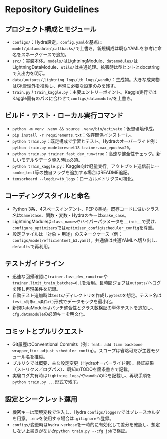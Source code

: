 # Repository Guidelines

## プロジェクト構成とモジュール
- `configs/`：Hydra設定。`config.yaml`を基点に`model/`,`datamodule/`,`callbacks/`で上書き。新規構成は既存YAMLを参考に命名をスネークケースで追加。
- `src/`：実装本体。`models/`はLightningModule、`datamodules/`はLightningDataModule、`utils/`は共通処理。拡張時は型ヒントとdocstringで入出力を明示。
- `data/`,`outputs/`,`lightning_logs/`,`tb_logs/`,`wandb/`：生成物。大きな成果物はGit管理外を推奨し、再現に必要な設定のみを残す。
- `train.py` / `train_kaggle.py`：主要エントリーポイント。Kaggle実行ではKaggle固有のパスに合わせて`configs/datamodule/`を上書き。

## ビルド・テスト・ローカル実行コマンド
- `python -m venv .venv && source .venv/bin/activate`：仮想環境作成。
- `pip install -r requirements.txt`：依存関係インストール。
- `python train.py`：既定構成で学習とテスト。Hydraのオーバーライド例：`python train.py model=resnet18 trainer.max_epochs=20`。
- `python train.py trainer.fast_dev_run=true`：高速な健全性チェック。新しいモデルやデータ導入時は必須。
- `python train_kaggle.py`：Kaggle向け軽量実行。アウトプット送信前に`--smoke_test`等の独自フラグを追加する場合はREADME追記。
- `tensorboard --logdir=tb_logs`：ローカルメトリクス可視化。

## コーディングスタイルと命名
- Python 3系、4スペースインデント、PEP 8準拠。既存コードに倣いクラス名は`CamelCase`、関数・変数・Hydraのキーは`snake_case`。
- LightningModuleは`class_names`やハイパーパラメータを`__init__`で受け、`configure_optimizers`では`optimizer_config`/`scheduler_config`を尊重。
- 設定ファイルは「対象 + 用途」のスネークケース（例：`configs/model/efficientnet_b3.yaml`）。共通値は共通YAMLへ切り出し、`defaults`で再利用。

## テストガイドライン
- 迅速な回帰確認に`trainer.fast_dev_run=true`や`trainer.limit_train_batches=0.1`を活用。長時間ジョブは`outputs/`へログを残し再現条件を記録。
- 自動テスト追加時は`tests/`ディレクトリを作成し`pytest`を想定。テスト名は`test_<対象>_<条件>()`形式でデータモックを最小化。
- 新規DataModuleはバッチ整合性とクラス数検証の単体テストを追加し、`cfg.datamodule`の必須キーを明文化。

## コミットとプルリクエスト
- Git履歴はConventional Commits（例：`feat: add timm backbone wrapper`,`fix: adjust scheduler config`）。スコープは省略可だが主要モジュール名を推奨。
- プルリクでは概要、主な設定変更（Hydraオーバーライド例）、検証結果（メトリクス／ログパス）、既知のTODOを箇条書きで記載。
- 実験ログ共有時は`lightning_logs/`や`wandb/`のIDを記載し、再現手順を`python train.py ...`形式で残す。

## 設定とシークレット運用
- 機密キーは環境変数で注入し、Hydra `configs/logger/`ではプレースホルダを用意。`.env`を使用する場合は`.gitignore`へ登録。
- `configs/`変更時は`hydra.verbose`を一時的に有効化して差分を確認し、想定しない上書きがないか`python train.py --cfg job`で検証。
